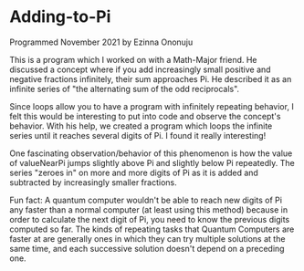 # Adding-to-Pi

Programmed November 2021 by Ezinna Ononuju

This is a program which I worked on with a Math-Major friend. He discussed a concept where if you add increasingly small positive and negative fractions infinitely, their sum approaches Pi. He described it as an infinite series of "the alternating sum of the odd reciprocals".

Since loops allow you to have a program with infinitely repeating behavior, I felt this would be interesting to put into code and observe the concept's behavior. With his help, we created a program which loops the infinite series until it reaches several digits of Pi. I found it really interesting!

One fascinating observation/behavior of this phenomenon is how the value of valueNearPi jumps slightly above Pi and slightly below Pi repeatedly. The series "zeroes in" on more and more digits of Pi as it is added and subtracted by increasingly smaller fractions.

Fun fact: A quantum computer wouldn't be able to reach new digits of Pi any faster than a normal computer (at least using this method) because in order to calculate the next digit of Pi, you need to know the previous digits computed so far. The kinds of repeating tasks that Quantum Computers are faster at are generally ones in which they can try multiple solutions at the same time, and each successive solution doesn't depend on a preceding one.
